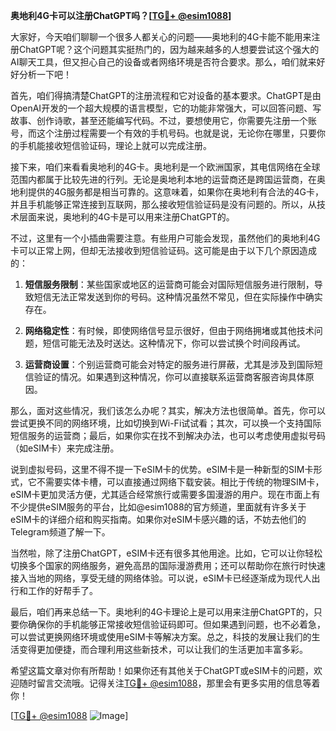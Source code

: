 **奥地利4G卡可以注册ChatGPT吗？[[TG💪+ @esim1088](https://t.me/s/esim1088)]**

大家好，今天咱们聊聊一个很多人都关心的问题——奥地利的4G卡能不能用来注册ChatGPT呢？这个问题其实挺热门的，因为越来越多的人想要尝试这个强大的AI聊天工具，但又担心自己的设备或者网络环境是否符合要求。那么，咱们就来好好分析一下吧！

首先，咱们得搞清楚ChatGPT的注册流程和它对设备的基本要求。ChatGPT是由OpenAI开发的一个超大规模的语言模型，它的功能非常强大，可以回答问题、写故事、创作诗歌，甚至还能编写代码。不过，要想使用它，你需要先注册一个账号，而这个注册过程需要一个有效的手机号码。也就是说，无论你在哪里，只要你的手机能接收短信验证码，理论上就可以完成注册。

接下来，咱们来看看奥地利的4G卡。奥地利是一个欧洲国家，其电信网络在全球范围内都属于比较先进的行列。无论是奥地利本地的运营商还是跨国运营商，在奥地利提供的4G服务都是相当可靠的。这意味着，如果你在奥地利有合法的4G卡，并且手机能够正常连接到互联网，那么接收短信验证码是没有问题的。所以，从技术层面来说，奥地利的4G卡是可以用来注册ChatGPT的。

不过，这里有一个小插曲需要注意。有些用户可能会发现，虽然他们的奥地利4G卡可以正常上网，但却无法接收到短信验证码。这可能是由于以下几个原因造成的：

1. **短信服务限制**：某些国家或地区的运营商可能会对国际短信服务进行限制，导致短信无法正常发送到你的号码。这种情况虽然不常见，但在实际操作中确实存在。
   
2. **网络稳定性**：有时候，即使网络信号显示很好，但由于网络拥堵或其他技术问题，短信可能无法及时送达。这种情况下，你可以尝试换个时间段再试。

3. **运营商设置**：个别运营商可能会对特定的服务进行屏蔽，尤其是涉及到国际短信验证的情况。如果遇到这种情况，你可以直接联系运营商客服咨询具体原因。

那么，面对这些情况，我们该怎么办呢？其实，解决方法也很简单。首先，你可以尝试更换不同的网络环境，比如切换到Wi-Fi试试看；其次，可以换一个支持国际短信服务的运营商；最后，如果你实在找不到解决办法，也可以考虑使用虚拟号码（如eSIM卡）来完成注册。

说到虚拟号码，这里不得不提一下eSIM卡的优势。eSIM卡是一种新型的SIM卡形式，它不需要实体卡槽，可以直接通过网络下载安装。相比于传统的物理SIM卡，eSIM卡更加灵活方便，尤其适合经常旅行或需要多国漫游的用户。现在市面上有不少提供eSIM服务的平台，比如@esim1088的官方频道，里面就有许多关于eSIM卡的详细介绍和购买指南。如果你对eSIM卡感兴趣的话，不妨去他们的Telegram频道了解一下。

当然啦，除了注册ChatGPT，eSIM卡还有很多其他用途。比如，它可以让你轻松切换多个国家的网络服务，避免高昂的国际漫游费用；还可以帮助你在旅行时快速接入当地的网络，享受无缝的网络体验。可以说，eSIM卡已经逐渐成为现代人出行和工作的好帮手了。

最后，咱们再来总结一下。奥地利的4G卡理论上是可以用来注册ChatGPT的，只要你确保你的手机能够正常接收短信验证码即可。但如果遇到问题，也不必着急，可以尝试更换网络环境或使用eSIM卡等解决方案。总之，科技的发展让我们的生活变得更加便捷，而合理利用这些新技术，可以让我们的生活更加丰富多彩。

希望这篇文章对你有所帮助！如果你还有其他关于ChatGPT或eSIM卡的问题，欢迎随时留言交流哦。记得关注[TG💪+ @esim1088](https://t.me/s/esim1088)，那里会有更多实用的信息等着你！

[[TG💪+ @esim1088](https://t.me/s/esim1088) ![Image](https://i.postimg.cc/4NQfJmqS/Snipaste-2025-05-13-00-14-12.png)]